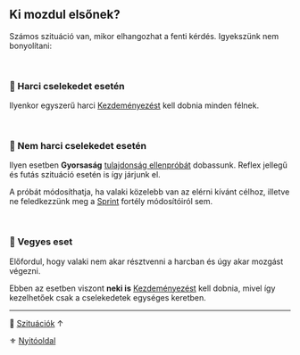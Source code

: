 ## Ki mozdul elsőnek?

Számos szituáció van, mikor elhangozhat a fenti kérdés. Igyekszünk nem bonyolítani:

<br />

### 🔆 Harci cselekedet esetén

Ilyenkor egyszerű harci [Kezdeményezést](../064_02_02_kezdemenyezes.md) kell dobnia minden félnek.

<br />

### 🔆 Nem harci cselekedet esetén

Ilyen esetben **Gyorsaság** [tulajdonság ellenpróbát](../014_02_tulajdonsagproba.md#tulajdonság-ellenpróba) dobassunk. Reflex jellegű és futás szituáció esetén is így járjunk el.

A próbát módosíthatja, ha valaki közelebb van az elérni kívánt célhoz, illetve ne feledkezzünk meg a [Sprint](../fortelyok.altalanos/sprint.md) fortély módosítóiról sem.

<br />

### 🔆 Vegyes eset

Előfordul, hogy valaki nem akar résztvenni a harcban és úgy akar mozgást végezni.

Ebben az esetben viszont **neki is** [Kezdeményezést](../064_02_02_kezdemenyezes.md) kell dobnia, mivel így kezelhetőek csak a cselekedetek egységes keretben.

---

🔗 [Szituációk](../160_szituaciok.md) ↑

⚜️ [Nyitóoldal](../start.md#16-szitu%C3%A1ci%C3%B3k)
